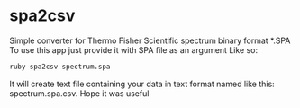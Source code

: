 # spa2csv
Simple converter for Thermo Fisher Scientific spectrum binary format *.SPA
To use this app just provide it with SPA file as an argument
Like so:
```bash
ruby spa2csv spectrum.spa
```
It will create text file containing your data in text format 
named like this: spectrum.spa.csv.
Hope it was useful
